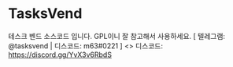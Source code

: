 # TasksVend
테스크 벤드 소스코드 입니다. GPL이니 잘 참고해서 사용하세요. [ 텔레그램: @tasksvend | 디스코드: m63#0221  ] 
<>
디스코드: https://discord.gg/YvX3v6RbdS
